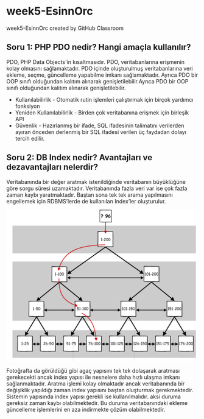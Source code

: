 # week5-EsinnOrc
week5-EsinnOrc created by GitHub Classroom

## Soru 1: PHP PDO nedir? Hangi amaçla kullanılır?

PDO, PHP Data Objects'in kısaltmasıdır. PDO, veritabanlarına erişmenin kolay olmasını sağlamaktadır. PDO içinde oluşturulmuş veritabanlarına veri ekleme, seçme, güncelleme yapabilme imkanı sağlamaktadır. Ayrıca PDO bir OOP sınıfı olduğundan kalıtım alınarak genişletilebilir.Ayrıca PDO bir OOP sınıfı olduğundan kalıtım alınarak genişletilebilir.
- Kullanılabilirlik - Otomatik rutin işlemleri çalıştırmak için birçok yardımcı fonksiyon 
- Yeniden Kullanılabilirlik - Birden çok veritabanına erişmek için birleşik API 
- Güvenlik - Hazırlanmış bir ifade, SQL ifadesinin talimatını verilerden ayıran önceden derlenmiş bir SQL ifadesi 
verilen üç faydadan dolayı tercih edilir.

## Soru 2: DB Index nedir? Avantajları ve dezavantajları nelerdir?
Veritabanında bir değer aratmak istenildiğinde veritabanın büyüklüğüne göre sorgu süresi uzamaktadır. Veritabanında fazla veri var ise çok fazla zaman kaybı yaratmaktadır. Baştan sona tek tek arama yapılmasını engellemek için   RDBMS’lerde de kullanılan Index’ler oluşturulur.

![alt text](https://github.com/EnUygunPatikaBootCamp/week5-EsinnOrc/blob/main/IndexImage.png?raw=true)

Fotoğrafta da görüldüğü gibi agaç yapısını tek tek dolaşarak aratması gerekecekti ancak index yapısı ile nesnelere daha hızlı ulaşma imkanı sağlanmaktadır. Aratma işlemi kolay olmaktadır ancak veritabanında bir değişiklik yapıldığı zaman index yapısını baştan oluşturmak gerekmektedir. Sistemin yapısında index yapısı gerekli ise kullanılmalıdır. aksi duruma gereksiz zaman kaybı olabilmektedir. Bu duruma veritabanındaki ekleme güncelleme işlemlerini en aza indirmekte çözüm olabilmektedir. 
